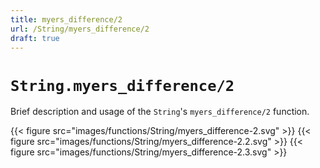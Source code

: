 ```yaml
---
title: myers_difference/2
url: /String/myers_difference/2
draft: true
---
```


# `String.myers_difference/2`
Brief description and usage of the `String`'s `myers_difference/2` function.

{{< figure src="images/functions/String/myers_difference-2.svg" >}}
{{< figure src="images/functions/String/myers_difference-2.2.svg" >}}
{{< figure src="images/functions/String/myers_difference-2.3.svg" >}}
